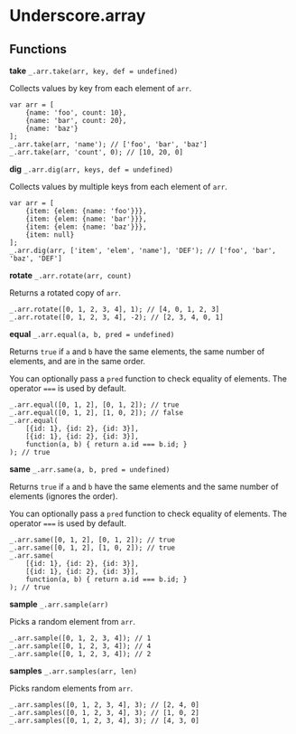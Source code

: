 # Underscore.array

## Functions

**take** `_.arr.take(arr, key, def = undefined)`

Collects values by key from each element of `arr`.

```
var arr = [
	{name: 'foo', count: 10},
	{name: 'bar', count: 20},
	{name: 'baz'}
];
_.arr.take(arr, 'name'); // ['foo', 'bar', 'baz']
_.arr.take(arr, 'count', 0); // [10, 20, 0]
```

**dig** `_.arr.dig(arr, keys, def = undefined)`

Collects values by multiple keys from each element of `arr`.

```
var arr = [
	{item: {elem: {name: 'foo'}}},
	{item: {elem: {name: 'bar'}}},
	{item: {elem: {name: 'baz'}}},
	{item: null}
];
_.arr.dig(arr, ['item', 'elem', 'name'], 'DEF'); // ['foo', 'bar', 'baz', 'DEF']
```

**rotate** `_.arr.rotate(arr, count)`

Returns a rotated copy of `arr`.

```
_.arr.rotate([0, 1, 2, 3, 4], 1); // [4, 0, 1, 2, 3]
_.arr.rotate([0, 1, 2, 3, 4], -2); // [2, 3, 4, 0, 1]
```

**equal** `_.arr.equal(a, b, pred = undefined)`

Returns `true` if `a` and `b` have the same elements, the same number of elements, and are in the same order.

You can optionally pass a `pred` function to check equality of elements. The operator `===` is used by default.

```
_.arr.equal([0, 1, 2], [0, 1, 2]); // true
_.arr.equal([0, 1, 2], [1, 0, 2]); // false
_.arr.equal(
	[{id: 1}, {id: 2}, {id: 3}],
	[{id: 1}, {id: 2}, {id: 3}],
	function(a, b) { return a.id === b.id; }
); // true
```

**same** `_.arr.same(a, b, pred = undefined)`

Returns `true` if `a` and `b` have the same elements and the same number of elements (ignores the order).

You can optionally pass a `pred` function to check equality of elements. The operator `===` is used by default.

```
_.arr.same([0, 1, 2], [0, 1, 2]); // true
_.arr.same([0, 1, 2], [1, 0, 2]); // true
_.arr.same(
	[{id: 1}, {id: 2}, {id: 3}],
	[{id: 1}, {id: 2}, {id: 3}],
	function(a, b) { return a.id === b.id; }
); // true
```

**sample** `_.arr.sample(arr)`

Picks a random element from `arr`.

```
_.arr.sample([0, 1, 2, 3, 4]); // 1
_.arr.sample([0, 1, 2, 3, 4]); // 4
_.arr.sample([0, 1, 2, 3, 4]); // 2
```

**samples** `_.arr.samples(arr, len)`

Picks random elements from `arr`.

```
_.arr.samples([0, 1, 2, 3, 4], 3); // [2, 4, 0]
_.arr.samples([0, 1, 2, 3, 4], 3); // [1, 0, 2]
_.arr.samples([0, 1, 2, 3, 4], 3); // [4, 3, 0]
```